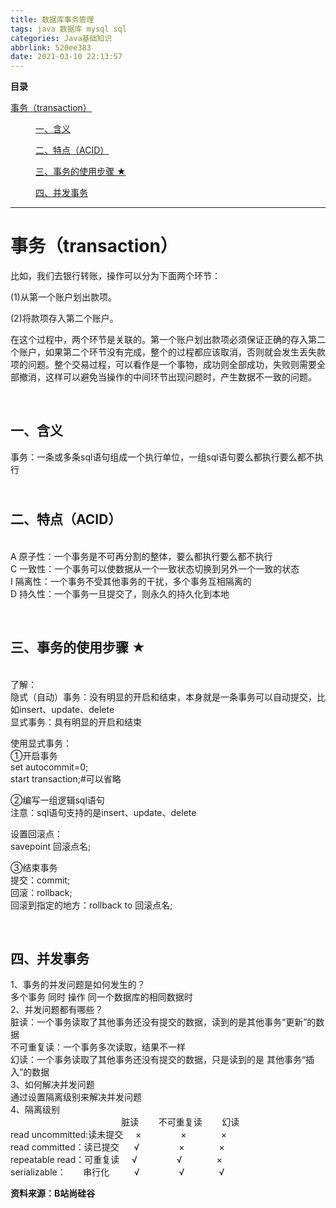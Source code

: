 ```yaml
---
title: 数据库事务管理
tags: java 数据库 mysql sql
categories: Java基础知识
abbrlink: 520ee383
date: 2021-03-10 22:13:57
---
```


<!--more-->

<p id="main-toc"><strong>目录</strong></p>

<p id="%E4%BA%8B%E5%8A%A1%EF%BC%88transaction%EF%BC%89-toc" style="margin-left:0px;"><a href="#%E4%BA%8B%E5%8A%A1%EF%BC%88transaction%EF%BC%89">事务（transaction）</a></p>

<p id="%E4%B8%80%E3%80%81%E5%90%AB%E4%B9%89-toc" style="margin-left:40px;"><a href="#%E4%B8%80%E3%80%81%E5%90%AB%E4%B9%89">一、含义</a></p>

<p id="%E4%BA%8C%E3%80%81%E7%89%B9%E7%82%B9%EF%BC%88ACID%EF%BC%89-toc" style="margin-left:40px;"><a href="#%E4%BA%8C%E3%80%81%E7%89%B9%E7%82%B9%EF%BC%88ACID%EF%BC%89">二、特点（ACID）</a></p>

<p id="%E4%B8%89%E3%80%81%E4%BA%8B%E5%8A%A1%E7%9A%84%E4%BD%BF%E7%94%A8%E6%AD%A5%E9%AA%A4%20%E2%98%85-toc" style="margin-left:40px;"><a href="#%E4%B8%89%E3%80%81%E4%BA%8B%E5%8A%A1%E7%9A%84%E4%BD%BF%E7%94%A8%E6%AD%A5%E9%AA%A4%20%E2%98%85">三、事务的使用步骤 ★</a></p>

<p id="%E5%9B%9B%E3%80%81%E5%B9%B6%E5%8F%91%E4%BA%8B%E5%8A%A1-toc" style="margin-left:40px;"><a href="#%E5%9B%9B%E3%80%81%E5%B9%B6%E5%8F%91%E4%BA%8B%E5%8A%A1">四、并发事务</a></p>

<hr id="hr-toc" /><h1 id="%E4%BA%8B%E5%8A%A1%EF%BC%88transaction%EF%BC%89">事务（transaction）</h1>

<p>比如，我们去银行转账，操作可以分为下面两个环节：<a name="ref_[3]_1298364"></a> <a name="ref_3"></a></p>

<p>(1)从第一个账户划出款项。</p>

<p>(2)将款项存入第二个账户。</p>

<p>在这个过程中，两个环节是关联的。第一个账户划出款项必须保证正确的存入第二个账户，如果第二个环节没有完成，整个的过程都应该取消，否则就会发生丢失款项的问题。整个交易过程，可以看作是一个事物，成功则全部成功，失败则需要全部撤消，这样可以避免当操作的中间环节出现问题时，产生数据不一致的问题。</p>

<p> </p>

<h2 id="%E4%B8%80%E3%80%81%E5%90%AB%E4%B9%89">一、含义</h2>

<p>事务：一条或多条sql语句组成一个执行单位，一组sql语句要么都执行要么都不执行</p>

<h2 id="%E4%BA%8C%E3%80%81%E7%89%B9%E7%82%B9%EF%BC%88ACID%EF%BC%89"><br />
二、特点（ACID）</h2>

<p><br />
A 原子性：一个事务是不可再分割的整体，要么都执行要么都不执行<br />
C 一致性：一个事务可以使数据从一个一致状态切换到另外一个一致的状态<br />
I 隔离性：一个事务不受其他事务的干扰，多个事务互相隔离的<br />
D 持久性：一个事务一旦提交了，则永久的持久化到本地</p>

<p> </p>

<h2 id="%E4%B8%89%E3%80%81%E4%BA%8B%E5%8A%A1%E7%9A%84%E4%BD%BF%E7%94%A8%E6%AD%A5%E9%AA%A4%20%E2%98%85">三、事务的使用步骤 ★</h2>

<p><br />
了解：<br />
隐式（自动）事务：没有明显的开启和结束，本身就是一条事务可以自动提交，比如insert、update、delete<br />
显式事务：具有明显的开启和结束</p>

<p>使用显式事务：<br />
①开启事务<br />
set autocommit=0;<br />
start transaction;#可以省略</p>

<p>②编写一组逻辑sql语句<br />
注意：sql语句支持的是insert、update、delete</p>

<p>设置回滚点：<br />
savepoint 回滚点名;</p>

<p>③结束事务<br />
提交：commit;<br />
回滚：rollback;<br />
回滚到指定的地方：rollback to 回滚点名;</p>

<p> </p>

<h2 id="%E5%9B%9B%E3%80%81%E5%B9%B6%E5%8F%91%E4%BA%8B%E5%8A%A1">四、并发事务</h2>

<p>1、事务的并发问题是如何发生的？<br />
多个事务 同时 操作 同一个数据库的相同数据时<br />
2、并发问题都有哪些？<br />
脏读：一个事务读取了其他事务还没有提交的数据，读到的是其他事务“更新”的数据<br />
不可重复读：一个事务多次读取，结果不一样<br />
幻读：一个事务读取了其他事务还没有提交的数据，只是读到的是 其他事务“插入”的数据<br />
3、如何解决并发问题<br />
通过设置隔离级别来解决并发问题<br />
4、隔离级别<br />
                                             脏读        不可重复读        幻读<br />
read uncommitted:读未提交     ×                ×              ×        <br />
read committed：读已提交      √                ×              ×<br />
repeatable read：可重复读     √                √              ×<br />
serializable：       串行化          √                √              √</p>

<p><strong>资料来源：B站尚硅谷</strong></p>

<p> </p>

<p> </p>

